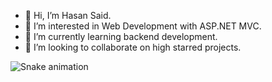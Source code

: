 - 👋 Hi, I’m Hasan Said.
- 👀 I’m interested in Web Development with ASP.NET MVC.
- 🌱 I’m currently learning backend development.
- 💞️ I’m looking to collaborate on high starred projects.

<!---
hasansaid/hasansaid is a ✨ special ✨ repository because its `README.md` (this file) appears on your GitHub profile.
You can click the Preview link to take a look at your changes.
--->
![Snake animation](https://github.com/gabrielpondaco/gabrielpondaco/blob/output/github-contribution-grid-snake.svg)
